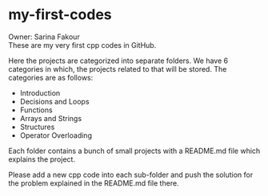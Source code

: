 # my-first-codes


Owner: Sarina Fakour  
These are my very first cpp codes in GitHub.

Here the projects are categorized into separate folders.
We have 6 categories in which, the projects related to that will be stored.
The categories are as follows:
* Introduction
* Decisions and Loops
* Functions
* Arrays and Strings
* Structures
* Operator Overloading

Each folder contains a bunch of small projects with a README.md file 
which explains the project.

Please add a new cpp code into each sub-folder and push the solution 
for the problem explained in the README.md file there.